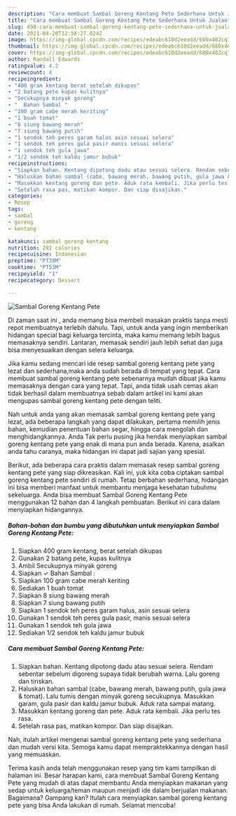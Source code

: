 ```yaml
---
description: "Cara membuat Sambal Goreng Kentang Pete Sederhana Untuk Jualan"
title: "Cara membuat Sambal Goreng Kentang Pete Sederhana Untuk Jualan"
slug: 498-cara-membuat-sambal-goreng-kentang-pete-sederhana-untuk-jualan
date: 2021-04-20T12:58:27.024Z
image: https://img-global.cpcdn.com/recipes/edeabc610d2eeadd/680x482cq70/sambal-goreng-kentang-pete-foto-resep-utama.jpg
thumbnail: https://img-global.cpcdn.com/recipes/edeabc610d2eeadd/680x482cq70/sambal-goreng-kentang-pete-foto-resep-utama.jpg
cover: https://img-global.cpcdn.com/recipes/edeabc610d2eeadd/680x482cq70/sambal-goreng-kentang-pete-foto-resep-utama.jpg
author: Randall Edwards
ratingvalue: 4.2
reviewcount: 4
recipeingredient:
- "400 gram kentang berat setelah dikupas"
- "2 batang pete kupas kulitnya"
- "Secukupnya minyak goreng"
- "  Bahan Sambal "
- "100 gram cabe merah keriting"
- "1 buah tomat"
- "8 siung bawang merah"
- "7 siung bawang putih"
- "1 sendok teh peres garam halus asin sesuai selera"
- "1 sendok teh peres gula pasir manis sesuai selera"
- "1 sendok teh gula jawa"
- "1/2 sendok teh kaldu jamur bubuk"
recipeinstructions:
- "Siapkan bahan. Kentang dipotong dadu atau sesuai selera. Rendam sebentar sebelum digoreng supaya tidak berubah warna. Lalu goreng dan tiriskan."
- "Haluskan bahan sambal (cabe, bawang merah, bawang putih, gula jawa &amp; tomat). Lalu tumis dengan minyak goreng secukupnya. Masukkan garam, gula pasir dan kaldu jamur bubuk. Aduk rata sampai matang."
- "Masukkan kentang goreng dan pete. Aduk rata kembali. Jika perlu tes rasa."
- "Setelah rasa pas, matikan kompor. Dan siap disajikan."
categories:
- Resep
tags:
- sambal
- goreng
- kentang

katakunci: sambal goreng kentang 
nutrition: 292 calories
recipecuisine: Indonesian
preptime: "PT39M"
cooktime: "PT53M"
recipeyield: "1"
recipecategory: Dessert

---
```



![Sambal Goreng Kentang Pete](https://img-global.cpcdn.com/recipes/edeabc610d2eeadd/680x482cq70/sambal-goreng-kentang-pete-foto-resep-utama.jpg)

Di zaman  saat ini , anda memang bisa membeli masakan praktis tanpa mesti repot membuatnya terlebih dahulu. Tapi, untuk anda yang ingin memberikan hidangan special bagi keluarga tercinta, maka kamu memang lebih bagus memasaknya sendiri. Lantaran, memasak sendiri jauh lebih sehat dan juga bisa menyesuaikan dengan selera keluarga.

Jika kamu sedang mencari ide resep sambal goreng kentang pete yang lezat dan sederhana,maka anda sudah berada di tempat yang tepat. Cara membuat sambal goreng kentang pete  sebenarnya mudah dibuat jika kamu memasaknya dengan cara yang tepat. Tapi, anda tidak usah cemas akan tidak berhasil dalam membuatnya 
sebab dalam artikel ini kami akan mengupas sambal goreng kentang pete dengan teliti.  



Nah untuk anda yang akan memasak sambal goreng kentang pete yang lezat, ada beberapa langkah yang dapat dilakukan, pertama memilih jenis bahan, kemudian penentuan bahan segar, hingga cara mengolah dan menghidangkannya. Anda Tak perlu pusing jika hendak menyiapkan sambal goreng kentang pete yang enak di mana pun anda berada. Karena, asalkan anda  tahu caranya, maka hidangan ini dapat jadi sajian yang spesial.

Berikut, ada beberapa cara praktis  dalam memasak resep sambal goreng kentang pete yang siap dikreasikan. Kali ini, yuk kita coba ciptakan sambal goreng kentang pete sendiri di rumah. Tetap berbahan sederhana, hidangan ini bisa memberi manfaat untuk membantu menjaga kesehatan tubuhmu sekeluarga. Anda bisa membuat Sambal Goreng Kentang Pete menggunakan 12 bahan dan 4 langkah pembuatan. Berikut ini cara dalam menyiapkan hidangannya.

<!--inarticleads1-->

##### Bahan-bahan dan bumbu yang dibutuhkan untuk menyiapkan Sambal Goreng Kentang Pete:

1. Siapkan 400 gram kentang, berat setelah dikupas
1. Gunakan 2 batang pete, kupas kulitnya
1. Ambil Secukupnya minyak goreng
1. Siapkan  ✓ Bahan Sambal :
1. Siapkan 100 gram cabe merah keriting
1. Sediakan 1 buah tomat
1. Siapkan 8 siung bawang merah
1. Siapkan 7 siung bawang putih
1. Siapkan 1 sendok teh peres garam halus, asin sesuai selera
1. Gunakan 1 sendok teh peres gula pasir, manis sesuai selera
1. Gunakan 1 sendok teh gula jawa
1. Sediakan 1/2 sendok teh kaldu jamur bubuk




<!--inarticleads2-->

##### Cara membuat Sambal Goreng Kentang Pete:

1. Siapkan bahan. Kentang dipotong dadu atau sesuai selera. Rendam sebentar sebelum digoreng supaya tidak berubah warna. Lalu goreng dan tiriskan.
1. Haluskan bahan sambal (cabe, bawang merah, bawang putih, gula jawa &amp; tomat). Lalu tumis dengan minyak goreng secukupnya. Masukkan garam, gula pasir dan kaldu jamur bubuk. Aduk rata sampai matang.
1. Masukkan kentang goreng dan pete. Aduk rata kembali. Jika perlu tes rasa.
1. Setelah rasa pas, matikan kompor. Dan siap disajikan.




Nah, itulah artikel mengenai  sambal goreng kentang pete  yang sederhana dan mudah versi kita. Semoga kamu dapat mempraktekkannya dengan hasil yang memuaskan. 

Terima kasih anda telah menggunakan resep yang tim kami tampilkan di halaman ini. Besar harapan kami, cara membuat  Sambal Goreng Kentang Pete yang mudah di atas dapat membantu Anda menyiapkan makanan yang sedap untuk keluarga/teman maupun menjadi ide dalam berjualan makanan. Bagaimana? Gampang kan? Itulah cara menyiapkan sambal goreng kentang pete yang bisa Anda lakukan di rumah. Selamat mencoba!

